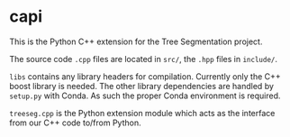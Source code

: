 # capi

This is the Python C++ extension for the Tree Segmentation project.

The source code `.cpp` files are located in `src/`, the `.hpp` files in `include/`.

`libs` contains any library headers for compilation. Currently only the C++ boost library is needed.
The other library dependencies are handled by `setup.py` with Conda. As such the proper Conda environment is required.

`treeseg.cpp` is the Python extension module which acts as the interface from our C++ code to/from Python.
